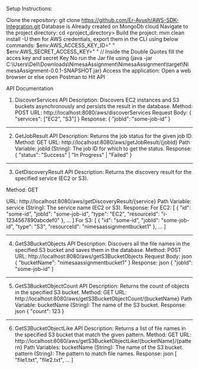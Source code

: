 Setup Instructions:

Clone the repository: git clone https://github.com/Er-Ayush/AWS-SDK-Integration.git
Database is Already created on MongoDb cloud
Navigate to the project directory: cd <project_directory>
Build the project: mvn clean install -U
then for AWS credentials, export them in the CLI using below commands:
    $env:AWS_ACCESS_KEY_ID=" "
    $env:AWS_SECRET_ACCESS_KEY=" "
// Inside the Double Quotes fill the acces key and secret Key
No run the Jar file using (java -jar C:\Users\Dell\Downloads\NimesaAssignment\NimesaAssignment\target\NimesaAssignment-0.0.1-SNAPSHOT.jar)
Access the application: Open a web browser or else open Postman to Hit API


API Documentation

1. DiscoverServices API
Description:
  Discovers EC2 instances and S3 buckets asynchronously and persists the result in the database.
Method:
  POST
URL:
  http://localhost:8080/aws/discoverServices
Request Body:
  {
    "services": ["EC2", "S3"]
  }
Response:
  {
  "jobId": "some-job-id"
  }

******************************************************************************

2. GetJobResult API
Description:
  Returns the job status for the given job ID.
Method:
  GET
URL:
  http://localhost:8080/aws/getJobResult/{jobId}
Path Variable:
  jobId (String): The job ID for which to get the status.
Response:
  {
  "status": "Success" | "In Progress" | "Failed"
  }

******************************************************************************

3. GetDiscoveryResult API
Description:
Returns the discovery result for the specified service (EC2 or S3).

Method:
GET

URL:
  http://localhost:8080/aws/getDiscoveryResult/{service}
Path Variable:
service (String): The service name (EC2 or S3).
Response:
For EC2:
  [
  {
    "id": "some-id",
    "jobId": "some-job-id",
    "type": "EC2",
    "resourceId": "i-1234567890abcdef0"
  },
  ...
]
For S3:
[
  {
    "id": "some-id",
    "jobId": "some-job-id",
    "type": "S3",
    "resourceId": "nimesaassignmentbucket1"
  },
  ...
]

******************************************************************************

4. GetS3BucketObjects API
Description:
  Discovers all the file names in the specified S3 bucket and saves them in the database.
Method:
  POST
URL:
  http://localhost:8080/aws/getS3BucketObjects
Request Body:
  json
  {
  "bucketName": "nimesaassignmentbucket1"
  }
Response:
  json
  {
  "jobId": "some-job-id"
  }

******************************************************************************

5. GetS3BucketObjectCount API
Description:
  Returns the count of objects in the specified S3 bucket.
Method:
  GET
URL:
  http://localhost:8080/aws/getS3BucketObjectCount/{bucketName}
Path Variable:
  bucketName (String): The name of the S3 bucket.
Response:
  json
  {
  "count": 123
  }

******************************************************************************

6. GetS3BucketObjectLike API
Description:
  Returns a list of file names in the specified S3 bucket that match the given pattern.
Method:
  GET
URL:
  http://localhost:8080/aws/getS3BucketObjectLike/{bucketName}/{pattern}
Path Variables:
  bucketName (String): The name of the S3 bucket.
  pattern (String): The pattern to match file names.
Response:
  json
  [
    "file1.txt",
    "file2.txt",
    ...
  ]
